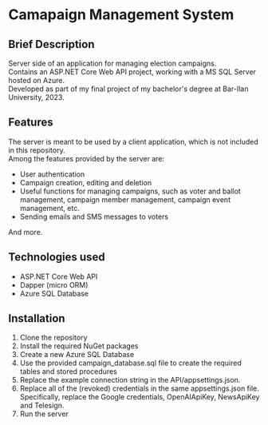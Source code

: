 # Camapaign Management System
## Brief Description
Server side of an application for managing election campaigns.\
Contains an ASP.NET Core Web API project, working with a MS SQL Server hosted on Azure.\
Developed as part of my final project of my bachelor's degree at Bar-Ilan University, 2023.

## Features
The server is meant to be used by a client application, which is not included in this repository.\
Among the features provided by the server are:
- User authentication
- Campaign creation, editing and deletion
- Useful functions for managing campaigns, such as voter and ballot management, campaign member management, campaign event management, etc.
- Sending emails and SMS messages to voters

And more.

## Technologies used
- ASP.NET Core Web API
- Dapper (micro ORM)
- Azure SQL Database

## Installation
1. Clone the repository
2. Install the required NuGet packages
3. Create a new Azure SQL Database
4. Use the provided campaign_database.sql file to create the required tables and stored procedures
5. Replace the example connection string in the API/appsettings.json.
6. Replace all of the (revoked) credentials in the same appsettings.json file. Specifically, replace the Google credentials, OpenAIApiKey, NewsApiKey and Telesign. 
7. Run the server
